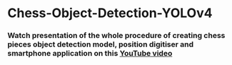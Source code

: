 # Chess-Object-Detection-YOLOv4

### Watch presentation of the whole procedure of creating chess pieces object detection model, position digitiser and smartphone application on this [YouTube video](https://www.youtube.com/watch?v=Tj1lcSwxBYY) 
